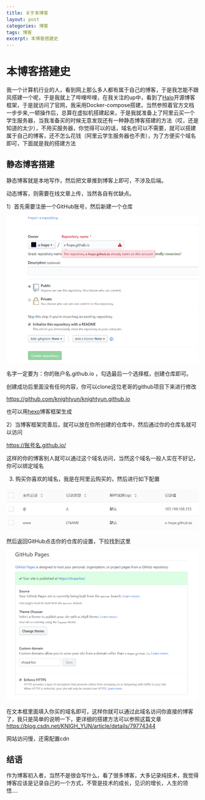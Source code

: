 ```yaml
---
title: 关于本博客
layout: post
categories: 博客
tags: 博客
excerpt: 本博客搭建史
---
```


# 本博客搭建史

我一个计算机行业的人，看到网上那么多人都有属于自己的博客，于是我怎能不跟风搭建一个呢，于是我就上了哔哩哔哩，在我关注的up中，看到了[Halo](<https://halo.run/>)开源博客框架，于是就访问了官网，我采用Docker-compose搭建，当然参照着官方文档一步步来,一顿操作后，总算在虚拟机搭建起来，于是我就准备上了阿里云买一个学生服务器，当我准备买的时候无意发现还有一种静态博客搭建的方法（哎，还是知道的太少），不用买服务器，你觉得可以的话，域名也可以不需要，就可以搭建属于自己的博客，还不怎么花钱（阿里云学生服务器也不贵），为了方便买个域名即可，下面就是我的搭建方法

## 静态博客搭建

静态博客就是本地写作，然后把文章推到博客上即可，不涉及后端。

动态博客，则需要在线文章上传，当然各自有优缺点。

1）首先需要注册一个GitHub账号，然后新建一个仓库

![1571061674368](https://github.com/x-hope/x-hope.github.io/blob/master/assets/image/clipboard.png?raw=true)

名字一定要为：你的账户名.github.io ，勾选最后一个选择框，创建仓库即可。

创建成功后里面没有任何内容，你可以clone这位老哥的github项目下来进行修改

https://github.com/knightyun/knightyun.github.io

也可以用[hexo](<https://hexo.io/zh-cn/>)博客框架生成

2）当博客框架完善后，就可以放在你所创建的仓库中，然后通过你的仓库名就可以访问

https://账号名.github.io/

这样的你的博客别人就可以通过这个域名访问，当然这个域名一般人实在不好记，你可以绑定域名



3) 购买你喜欢的域名，我是在阿里云购买的，然后进行如下配置

![](https://github.com/x-hope/x-hope.github.io/blob/master/assets/image/clipboard1.png?raw=true)



然后返回GitHub点击你的仓库的设置，下拉找到这里

![](https://github.com/x-hope/x-hope.github.io/blob/master/assets/image/clipboard2.png?raw=true)

在文本框里面填入你买的域名即可，这样你就可以通过此域名访问你直接的博客了，我只是简单的说明一下，更详细的搭建方法可以参照这篇文章<https://blog.csdn.net/KNIGH_YUN/article/details/79774344>

网站访问慢，还需配置cdn

## 结语

作为博客初入者，当然不是很会写什么，看了很多博客，大多记录纯技术，我觉得博客应该是记录自己的一个方式，不管是技术的成长，见识的增长，人生的领悟....



